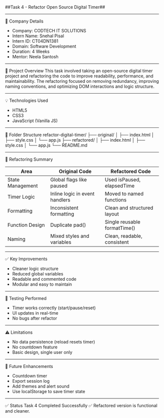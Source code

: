 ##Task 4 - Refactor Open Source Digital Timer##

---
🏢 Company Details
- Company: CODTECH IT SOLUTIONS
- Intern Name: Snehal Pisal
- Intern ID: CT04DN1381
- Domain: Software Development
- Duration: 4 Weeks
- Mentor: Neela Santosh

---
  
📌 Project Overview
This task involved taking an open-source digital timer project and refactoring the code to improve readability, performance, and maintainability. The refactoring focused on removing redundancy, improving naming conventions, and optimizing DOM interactions and logic structure.

---

💡 Technologies Used
- HTML5
- CSS3
- JavaScript (Vanilla JS)

---

📁 Folder Structure
refactor-digital-timer/
├── original/
│   ├── index.html
│   ├── style.css
│   └── app.js
├── refactored/
│   ├── index.html
│   ├── style.css
│   └── app.js
└── README.md

---

🔧 Refactoring Summary

Area              | Original Code                         | Refactored Code
------------------|----------------------------------------|-------------------------------
State Management  | Global flags like paused               | Used isPaused, elapsedTime
Timer Logic       | Inline logic in event handlers         | Moved to named functions
Formatting        | Inconsistent formatting                | Clean and structured layout
Function Design   | Duplicate pad()                        | Single reusable formatTime()
Naming            | Mixed styles and variables             | Clean, readable, consistent

---

✅ Key Improvements
- Cleaner logic structure
- Reduced global variables
- Readable and commented code
- Modular and easy to maintain

---

🧪 Testing Performed
- Timer works correctly (start/pause/reset)
- UI updates in real-time
- No bugs after refactor

---

⚠️ Limitations
- No data persistence (reload resets timer)
- No countdown feature
- Basic design, single user only

---
  
🔮 Future Enhancements
- Countdown timer
- Export session log
- Add themes and alert sound
- Use localStorage to save timer state

---



✅ Status
Task 4 Completed Successfully ✅
Refactored version is functional and cleaner.
